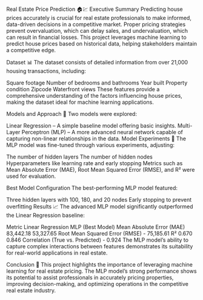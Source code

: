 Real Estate Price Prediction 🏠💹
Executive Summary
Predicting house prices accurately is crucial for real estate professionals to make informed, data-driven decisions in a competitive market. Proper pricing strategies prevent overvaluation, which can delay sales, and undervaluation, which can result in financial losses. This project leverages machine learning to predict house prices based on historical data, helping stakeholders maintain a competitive edge.

Dataset 📊
The dataset consists of detailed information from over 21,000 housing transactions, including:

Square footage
Number of bedrooms and bathrooms
Year built
Property condition
Zipcode
Waterfront views
These features provide a comprehensive understanding of the factors influencing house prices, making the dataset ideal for machine learning applications.

Models and Approach 🚀
Two models were explored:

Linear Regression – A simple baseline model offering basic insights.
Multi-Layer Perceptron (MLP) – A more advanced neural network capable of capturing non-linear relationships in the data.
Model Experiments 🧪
The MLP model was fine-tuned through various experiments, adjusting:

The number of hidden layers
The number of hidden nodes
Hyperparameters like learning rate and early stopping
Metrics such as Mean Absolute Error (MAE), Root Mean Squared Error (RMSE), and R² were used for evaluation.

Best Model Configuration
The best-performing MLP model featured:

Three hidden layers with 100, 180, and 20 nodes
Early stopping to prevent overfitting
Results 📈
The advanced MLP model significantly outperformed the Linear Regression baseline:

Metric	Linear Regression	MLP (Best Model)
Mean Absolute Error (MAE)	83,442.18	53,327.65
Root Mean Squared Error (RMSE)	-	75,185.61
R²	0.670	0.846
Correlation (True vs. Predicted)	-	0.924
The MLP model’s ability to capture complex interactions between features demonstrates its suitability for real-world applications in real estate.

Conclusion 🎯
This project highlights the importance of leveraging machine learning for real estate pricing. The MLP model’s strong performance shows its potential to assist professionals in accurately pricing properties, improving decision-making, and optimizing operations in the competitive real estate industry.
